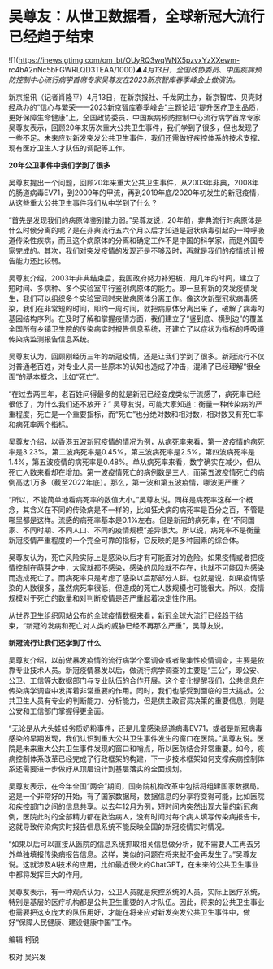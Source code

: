 # 吴尊友：从世卫数据看，全球新冠大流行已经趋于结束

![](https://inews.gtimg.com/om_bt/OUyRQ3wqWNX5pzvxYzXXewm-
rc4bA2nNc5bFGWRLQD3TEAA/1000)_▲4月13日，全国政协委员、中国疾病预防控制中心流行病学首席专家吴尊友在2023新京智库春季峰会上做演讲。_

新京报讯（记者肖隆平）4月13日，在新京报社、千龙网主办，新京智库、贝壳财经承办的“信心与繁荣——2023新京智库春季峰会”主题论坛“提升医疗卫生品质，更好保障生命健康”上，全国政协委员、中国疾病预防控制中心流行病学首席专家吴尊友表示，回顾20年来历次重大公共卫生事件，我们学到了很多，但也发现了一些不足。未来应对新发突发公共卫生事件，我们还需做好疾控体系的技术支撑、现有医疗卫生人才队伍的调配等工作。

**20年公卫事件中我们学到了很多**

吴尊友提出一个问题，回顾20年来重大公共卫生事件，从2003年非典，2008年的肠道病毒EV71，到2009年的甲流，再到2019年底/2020年初发生的新冠疫情，从这些重大公共卫生事件我们从中学到了什么？

“首先是发现我们的病原体鉴别能力弱。”吴尊友说，20年前，非典流行时病原体是什么时候分离的呢？是在非典流行五六个月以后才知道是冠状病毒引起的一种呼吸道传染性疾病，而且这个病原体的分离和确定工作不是中国的科学家，而是外国专家完成的。其次，我们对突发疫情的发现还是不够及时，再就是我们的疫情统计报告能力还比较弱。

吴尊友介绍，2003年非典结束后，我国政府努力补短板，用几年的时间，建立了短时间、多病种、多个实验室平行鉴别病原体的能力。即一旦有新的突发疫情发生，我们可以组织多个实验室同时来做病原体分离工作。像这次新型冠状病毒感染，我们在非常短的时间，即约一周时间，就把病原体分离出来了，破解了病毒的基因结构序列。在及时了解和掌握疫情方面，我们建立了“竖到底、横到边”的覆盖全国所有乡镇卫生院的传染病实时报告信息系统，还建立了以症状为指标的呼吸道传染病监测报告信息系统。

吴尊友认为，回顾刚经历三年的新冠疫情，还是让我们学到了很多。新冠流行不仅对普通老百姓，对专业人员一些原本的认知也造成了冲击，混淆了已经理解“很全面”的基本概念，比如“死亡”。

“在过去两三年，老百姓问得最多的就是新冠已经变成类似于流感了，病死率已经很低了，为什么我们还不放开？”
吴尊友说，可能大家知道：衡量一种传染病的严重程度，死亡是一个重要指标，而“死亡”也分绝对数和相对数，相对数又有死亡率和病死率两个指标。

吴尊友介绍，以香港五波新冠疫情的情况为例，从病死率来看，第一波疫情的病死率是3.23%，第二波病死率是0.45%，第三波病死率是2.5%，第四波病死率是1.4%，第五波疫情的病死率是0.48%。单从病死率来看，数字确实在减少，但从死亡人数来看却在增加。第一波疫情死亡的病例数是三人，而第五波疫情死亡的病例高达1万多（截至2022年底）。那么，第一波和第五波疫情，哪波更严重？

“所以，不能简单地看病死率的数值大小。”吴尊友说。同样是病死率这样一个概念，其含义在不同的传染病是不一样的，比如狂犬病的病死率是百分之百，不管是哪里都是这样。流感的病死率基本是0.1%左右。但是新冠的病死率，在“不同国家、不同时期、不同人口、不同的疫情规模”差异很大。所以说，病死率不是衡量新冠疫情严重程度的一个完全可靠的指标，它反映的是多种因素的综合体。

吴尊友认为，死亡风险实际上是感染以后才有可能面对的危险。如果疫情或者把疫情控制在萌芽之中，大家就都不感染，感染的风险就不存在，也就不可能因为感染而造成死亡了。而病死率只是考虑了感染以后那部分人群。也就是说，如果疫情感染的人数很多，虽然病死率很低，但造成的死亡人数规模也可能很大。所以，疫情规模对于死亡的数量和对判断疫情是否严重起着决定性作用。

从世界卫生组织网站公布的全球疫情数据来看，新冠全球大流行已经趋于结束，“新冠的发病和死亡对人类的威胁已经不再那么严重”，吴尊友说。

**新冠流行让我们还学到了什么**

吴尊友介绍，以前做暴发疫情的流行病学个案调查或者聚集性疫情调查，主要是依靠专业技术人员。新冠疫情暴发以后，做流行病学调查的主要是“三公”，即公安、公卫、工信等大数据部门与专业队伍的合作开展。这个变化提醒我们，公共信息在传染病学调查中发挥着非常重要的作用。同时，我们也感受到面临的巨大挑战。公共卫生人员有专业的判断能力、分析能力，但是供主政官员决策的重要信息，则是公安和工信部门掌握得更全面。

“无论是从大头娃娃劣质奶粉事件，还是儿童感染肠道病毒EV71，或者是新冠病毒感染的早期发现，我们认识到重大公共卫生事件发生的窗口在医院。”吴尊友说。医院是未来重大公共卫生事件发现的窗口和哨点，所以医防结合非常重要。如今，疾病控制体系改革已经完成了行政框架的构建，下一步技术框架如何支撑疾病控制体系还需要进一步做好从顶层设计到基层落实的全面规划。

吴尊友表示，在今年全国“两会”期间，国务院机构改革中包括将组建国家数据局。这是一个非常好的开始，有了国家数据局，数据信息的分享将变得可能，比如医院和疾控部门之间的信息共享。以去年12月为例，短时间内突然出现大量的新冠病例，医院此时的全部精力都在救治病人，没有时间对每个病人填写传染病报告卡，这就导致传染病实时报告信息系统不能反映全国的新冠疫情实时情况。

“如果以后可以直接从医院的信息系统抓取相关信息做分析，就不需要人工再去另外单独填报传染病报告信息。这样，类似的问题在将来就不会再发生了。”吴尊友说。这就涉及AI技术的应用，比如最近很火的ChatGPT，在未来的公共卫生事业中都将发挥巨大的作用。

吴尊友表示，有一种观点认为，公卫人员就是疾控系统的人员，实际上医疗系统，特别是基层的医疗机构都是公共卫生重要的人才队伍。因此，将来的公共卫生事业也需要把这支庞大的队伍用好，才能在将来应对新发突发公共卫生事件中，做好“保障人民健康、建设健康中国”工作。

编辑 柯锐

校对 吴兴发

